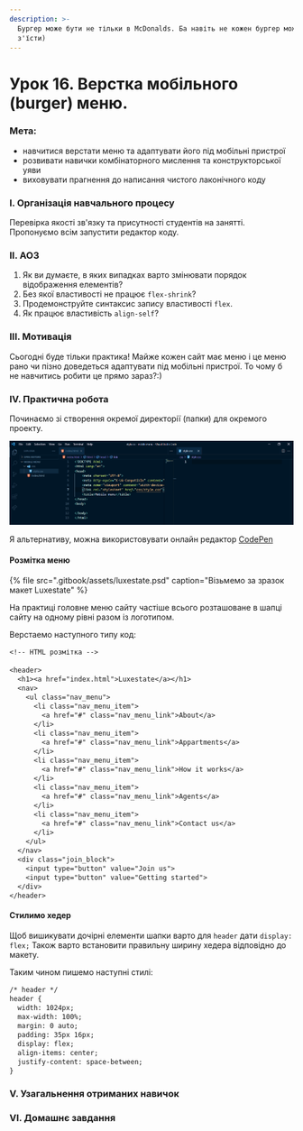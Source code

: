 ```yaml
---
description: >-
  Бургер може бути не тільки в McDonalds. Ба навіть не кожен бургер можна
  з'їсти)
---
```


# Урок 16. Верстка мобільного \(burger\) меню.

### Мета:

* навчитися верстати меню та адаптувати його під мобільні пристрої
* розвивати навички комбінаторного мислення та конструкторської уяви
* виховувати прагнення до написання чистого лаконічного коду

### І. Організація навчального процесу

Перевірка якості зв'язку та присутності студентів на занятті. Пропонуємо всім запустити редактор коду.

### ІІ. АОЗ

1. Як ви думаєте, в яких випадках варто змінювати порядок відображення елементів?
2. Без якої властивості не працює `flex-shrink`?
3. Продемонструйте синтаксис запису властивості `flex`.
4. Як працює властивість `align-self`?

### ІІІ. Мотивація

Сьогодні буде тільки практика! Майже кожен сайт має меню і це меню рано чи пізно доведеться адаптувати під мобільні пристрої. То чому б не навчитись робити це прямо зараз?:\)

### IV. Практична робота

Починаємо зі створення окремої директорії \(папки\) для окремого проекту.

![&#x41F;&#x440;&#x438;&#x43A;&#x43B;&#x430;&#x434; &#x441;&#x442;&#x440;&#x443;&#x43A;&#x442;&#x443;&#x440;&#x438; &#x43D;&#x43E;&#x432;&#x43E;&#x433;&#x43E; &#x43F;&#x440;&#x43E;&#x435;&#x43A;&#x442;&#x443; &#x432; VS Code](.gitbook/assets/image%20%2810%29.png)

Я альтернативу, можна використовувати онлайн редактор [CodePen](https://codepen.io/)

#### Розмітка меню

{% file src=".gitbook/assets/luxestate.psd" caption="Візьмемо за зразок макет Luxestate" %}

На практиці головне меню сайту частіше всього розташоване в шапці сайту на одному рівні разом із логотипом.

Верстаемо наступного типу код:

```text
<!-- HTML розмітка -->

<header>
  <h1><a href="index.html">Luxestate</a></h1>
  <nav>
    <ul class="nav_menu">
      <li class="nav_menu_item">
        <a href="#" class="nav_menu_link">About</a>
      </li>
      <li class="nav_menu_item">
        <a href="#" class="nav_menu_link">Appartments</a>
      </li>
      <li class="nav_menu_item">
        <a href="#" class="nav_menu_link">How it works</a>
      </li>
      <li class="nav_menu_item">
        <a href="#" class="nav_menu_link">Agents</a>
      </li>
      <li class="nav_menu_item">
        <a href="#" class="nav_menu_link">Contact us</a>
      </li>
    </ul>
  </nav>
  <div class="join_block">
    <input type="button" value="Join us">
    <input type="button" value="Getting started">
  </div>
</header>
```

#### Стилимо хедер

Щоб вишикувати дочірні елементи шапки варто для `header` дати `display: flex;` Також варто встановити правильну ширину хедера відповідно до макету.

Таким чином пишемо наступні стилі:

```text
/* header */
header {
  width: 1024px;
  max-width: 100%;
  margin: 0 auto;
  padding: 35px 16px;
  display: flex;
  align-items: center;
  justify-content: space-between;
}
```

### V. Узагальнення отриманих навичок

### VI. Домашнє завдання

